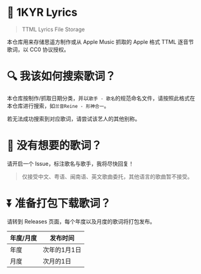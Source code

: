 # 🎵 1KYR Lyrics

> TTML Lyrics File Storage

本仓库用来存储思遥方制作或从 Apple Music 抓取的 Apple 格式 TTML 逐音节歌词，以 CC0 协议授权。

# 🔍 我该如何搜索歌词？

本仓库按制作/抓取日期分类，并以`歌手 - 歌名`的规范命名文件，请按照此格式在本仓库进行搜索，如`兰音Reine - 形神合一`。

若无法成功搜索到对应歌词，请尝试该艺人的其他别称。

# 🤔 没有想要的歌词？

请开启一个 Issue，标注歌名与歌手，我将尽快回复！

> 仅接受中文、粤语、闽南语、英文歌曲委托，其他语言的歌曲暂不接受。

# ⏬ 准备打包下载歌词？

请转到 Releases 页面，每个年度以及月度的歌词将打包发布。

| 年度/月度 | 发布时间 |
| -------- | ------- |
| 年度 | 次年的1月1日 |
| 月度 | 次月的1日 |
